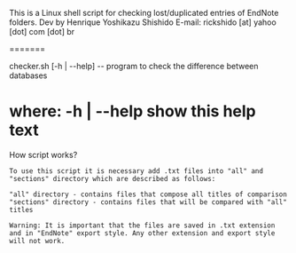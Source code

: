 
This is a Linux shell script for checking lost/duplicated entries of EndNote folders.
Dev by Henrique Yoshikazu Shishido
E-mail: rickshido [at] yahoo [dot] com [dot] br

=======

checker.sh [-h | --help] -- program to check the difference between databases

where:
	-h | --help show this help text
====== 

How script works?

	To use this script it is necessary add .txt files into "all" and "sections" directory which are described as follows:

	"all" directory - contains files that compose all titles of comparison
	"sections" directory - contains files that will be compared with "all" titles

	Warning: It is important that the files are saved in .txt extension and in "EndNote" export style. Any other extension and export style will not work.
